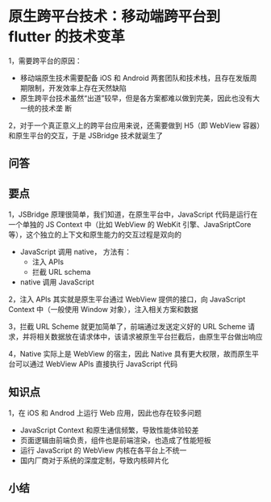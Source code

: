 # 原生跨平台技术：移动端跨平台到 flutter 的技术变革

1，需要跨平台的原因：

- 移动端原⽣技术需要配备 iOS 和 Android 两套团队和技术栈，且存在发版周期限制，开发效率上存在天然缺陷
- 原⽣跨平台技术虽然“出道”较早，但是各⽅案都难以做到完美，因此也没有⼤⼀统的技术垄
  断

2，对于⼀个真正意义上的跨平台应⽤来说，还需要做到 H5（即 WebView 容器）和原⽣平台的交互，于是 JSBridge 技术就诞⽣了

## 问答

## 要点

1，JSBridge 原理很简单，我们知道，在原⽣平台中，JavaScript 代码是运⾏在⼀个单独的 JS Context 中（⽐如 WebView 的 WebKit 引擎、JavaSriptCore 等），这个独⽴的上下⽂和原⽣能⼒的交互过程是双向的

- JavaScript 调用 native， 方法有：
  - 注入 APIs
  - 拦截 URL schema
- native 调用 JavaScript

2，注⼊ APIs 其实就是原⽣平台通过 WebView 提供的接⼝，向 JavaScript Context 中（⼀般使⽤ Window 对象），注⼊相关⽅案和数据

3，拦截 URL Scheme 就更加简单了，前端通过发送定义好的 URL Scheme 请求，并将相关数据放在请求体中，该请求被原⽣平台拦截后，由原⽣平台做出响应

4，Native 实际上是 WebView 的宿主，因此 Native 具有更⼤权限，故⽽原⽣平台可以通过 WebView APIs 直接执⾏ JavaScript 代码

## 知识点

1，在 iOS 和 Androd 上运⾏ Web 应⽤，因此也存在较多问题

- JavaScript Context 和原⽣通信频繁，导致性能体验较差
- ⻚⾯逻辑由前端负责，组件也是前端渲染，也造成了性能短板
- 运⾏ JavaScript 的 WebView 内核在各平台上不统⼀
- 国内⼚商对于系统的深度定制，导致内核碎⽚化

## 小结
